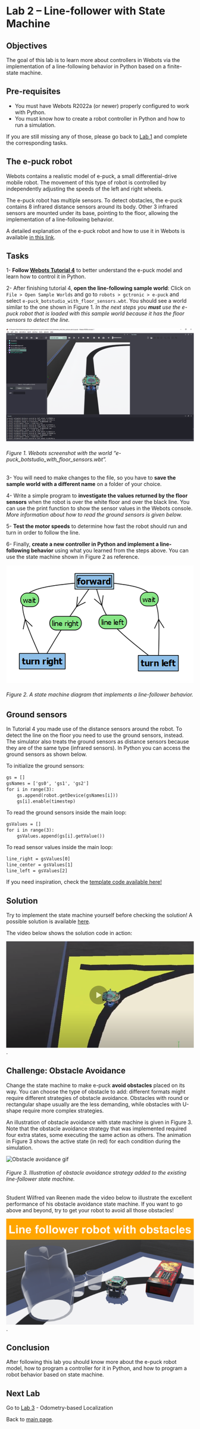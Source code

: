 # Lab 2 – Line-follower with State Machine

## Objectives
The goal of this lab is to learn more about controllers in Webots via the implementation of a line-following behavior in Python based on a finite-state machine. 

## Pre-requisites
* You must have Webots R2022a (or newer) properly configured to work with Python. 
* You must know how to create a robot controller in Python and how to run a simulation. 

If you are still missing any of those, please go back to [Lab 1](../Lab1/ReadMe.md) and complete the corresponding tasks.

## The e-puck robot
Webots contains a realistic model of e-puck, a small differential-drive mobile robot. The movement of this type of robot is controlled by independently adjusting the speeds of the left and right wheels. 

The e-puck robot has multiple sensors. To detect obstacles, the e-puck contains 8 infrared distance sensors around its body. Other 3 infrared sensors are mounted under its base, pointing to the floor, allowing the implementation of a line-following behavior. 

A detailed explanation of the e-puck robot and how to use it in Webots is available [in this link](https://cyberbotics.com/doc/guide/epuck).

## Tasks

1- **Follow [Webots Tutorial 4](https://cyberbotics.com/doc/guide/tutorial-4-more-about-controllers?tab-language=python)** to better understand the e-puck model and learn how to control it in Python.

2- After finishing tutorial 4, **open the line-following sample world**: Click on `File > Open Sample Worlds` and go to `robots > gctronic > e-puck` and select `e-puck_botstudio_with_floor_sensors.wbt`. You should see a world similar to the one shown in Figure 1. _In the next steps you **must** use the e-puck robot that is loaded with this sample world because it has the floor sensors to detect the line._ 

![Webots screenshot with e-puck](../Lab2/Webots_screenshot_with_e-puck.png)
###### Figure 1. Webots screenshot with the world “e-puck_botstudio_with_floor_sensors.wbt”.

3- You will need to make changes to the file, so you have to **save the sample world with a different name** on a folder of your choice. 

4- Write a simple program to **investigate the values returned by the floor sensors** when the robot is over the white floor and over the black line. You can use the print function to show the sensor values in the Webots console. _More information about how to read the ground sensors is given below._

5- **Test the motor speeds** to determine how fast the robot should run and turn in order to follow the line.

6- Finally, **create a new controller in Python and implement a line-following behavior** using what you learned from the steps above. You can use the state machine shown in Figure 2 as reference. 
 
![Line-follower state machine](../Lab2/line-following_state_machine.png)
###### Figure 2. A state machine diagram that implements a line-follower behavior.


## Ground sensors
In Tutorial 4 you made use of the distance sensors around the robot. To detect the line on the floor you need to use the ground sensors, instead. The simulator also treats the ground sensors as distance sensors because they are of the same type (infrared sensors). In Python you can access the ground sensors as shown below.

To initialize the ground sensors:
```
gs = []
gsNames = ['gs0', 'gs1', 'gs2']
for i in range(3):
    gs.append(robot.getDevice(gsNames[i]))
    gs[i].enable(timestep)
```

To read the ground sensors inside the main loop:
```
gsValues = []
for i in range(3):
    gsValues.append(gs[i].getValue())
``` 

To read sensor values inside the main loop:
```
line_right = gsValues[0]
line_center = gsValues[1]
line_left = gsValues[2]
```

If you need inspiration, check the [template code available here!](../Lab2/line_following_template.py)

## Solution
Try to implement the state machine yourself before checking the solution! A possible solution is available [here](../Lab2/line_following_behavior.py).

The video below shows the solution code in action:

[![Video screenshot](../Lab2/line-follower_video_screenshot.png)](https://youtu.be/nW06dLEe-AU).

## Challenge: Obstacle Avoidance
Change the state machine to make e-puck **avoid obstacles** placed on its way. You can choose the type of obstacle to add: different formats might require different strategies of obstacle avoidance. Obstacles with round or rectangular shape usually are the less demanding, while obstacles with U-shape require more complex strategies.

An illustration of obstacle avoidance with state machine is given in Figure 3. Note that the obstacle avoidance strategy that was implemented required four extra states, some executing the same action as others. The animation in Figure 3 shows the active state (in red) for each condition during the simulation.

![Obstacle avoidance gif](../Lab2/obstacle_avoidance.gif)
###### Figure 3. Illustration of obstacle avoidance strategy added to the existing line-follower state machine.

Student Wilfred van Reenen made the video below to illustrate the excellent performance of his obstacle avoidance state machine. If you want to go above and beyond, try to get your robot to avoid all those obstacles!

[![Video 2 screenshot](../Lab2/Line_follower_robot_with_obstacles.png)](https://youtu.be/eELnG58BYzg).

## Conclusion
After following this lab you should know more about the e-puck robot model, how to program a controller for it in Python, and how to program a robot behavior based on state machine. 

## Next Lab
Go to [Lab 3](../Lab3/ReadMe.md) - Odometry-based Localization

Back to [main page](../README.md).
